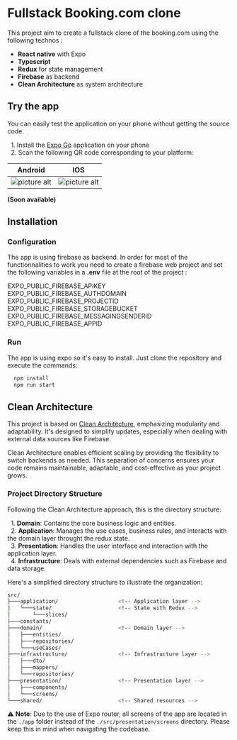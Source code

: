 
# Fullstack Booking.com clone

This project aim to create a fullstack clone of the booking.com using the following technos :

 - **React native** with Expo
 - **Typescript**
 - **Redux** for state management
 - **Firebase** as backend
 - **Clean Architecture** as system architecture

## Try the app

You can easily test the application on your phone without getting the source code.

&nbsp; 1. Install the [Expo Go](https://expo.dev/client) application on your phone \
&nbsp; 2. Scan the following QR code corresponding to your platform: 

Android  | IOS
-------- | ---------
![picture alt](http://via.placeholder.com/200x150 "android expo qrcode")  | ![picture alt](http://via.placeholder.com/200x150 "ios expo qrcode")

**(Soon available)**

## Installation

### Configuration

The app is using firebase as backend. In order for most of the functionnalities to work you need to create a firebase web project and set the following variables in a **.env** file at the root of the project :

EXPO_PUBLIC_FIREBASE_APIKEY \
EXPO_PUBLIC_FIREBASE_AUTHDOMAIN \
EXPO_PUBLIC_FIREBASE_PROJECTID \
EXPO_PUBLIC_FIREBASE_STORAGEBUCKET \
EXPO_PUBLIC_FIREBASE_MESSAGINGSENDERID \
EXPO_PUBLIC_FIREBASE_APPID

### Run
The app is using expo so it's easy to install. Just clone the repository and execute the commands:

```bash
  npm install
  npm run start
```

## Clean Architecture

This project is based on [Clean Architecture](https://blog.cleancoder.com/uncle-bob/2012/08/13/the-clean-architecture.html), emphasizing modularity and adaptability. It's designed to simplify updates, especially when dealing with external data sources like Firebase. 

Clean Architecture enables efficient scaling by providing the flexibility to switch backends as needed. This separation of concerns ensures your code remains maintainable, adaptable, and cost-effective as your project grows.


### Project Directory Structure

Following the Clean Architecture approach, this is the directory structure:

&nbsp; 1. **Domain**: Contains the core business logic and entities.\
&nbsp; 2. **Application**: Manages the use cases, business rules, and interacts with the domain layer throught the redux state.\
&nbsp; 3. **Presentation**: Handles the user interface and interaction with the application layer.\
&nbsp; 4. **Infrastructure**: Deals with external dependencies such as Firebase and data storage.

Here's a simplified directory structure to illustrate the organization:
```bash
src/
├───application/                   <!-- Application layer -->
|   └───state/                     <!-- State with Redux -->
│       └───slices/
├───constants/
├───domain/                        <!-- Domain layer -->
│   ├───entities/
│   ├───repositories/
│   └───useCases/
├───infrastructure/                <!-- Infrastructure layer -->
│   ├───dto/
│   ├───mappers/
│   └───repositories/
├───presentation/                  <!-- Presentation layer -->
│   ├───components/
│   └───screens/
└───shared/                        <!-- Shared resources -->
```

:warning: **Note**: Due to the use of Expo router, all screens of the app are located in the `./app` folder instead of the `./src/presentation/screens` directory. Please keep this in mind when navigating the codebase.
